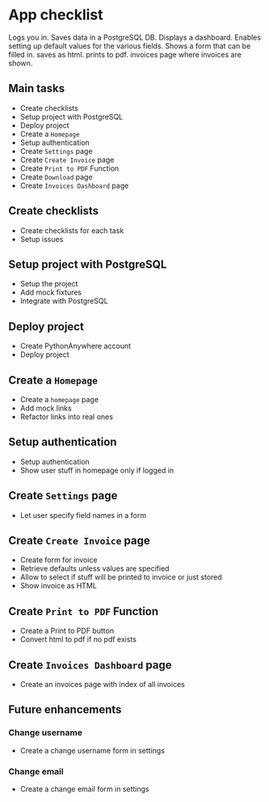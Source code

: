 # App checklist

Logs you in. Saves data in a PostgreSQL DB. Displays a dashboard. Enables setting up default values for the various fields. Shows a form that can be filled in. saves as html. prints to pdf. invoices page where invoices are shown.

## Main tasks

- Create checklists
- Setup project with PostgreSQL
- Deploy project
- Create a `Homepage`
- Setup authentication
- Create `Settings` page
- Create `Create Invoice` page
- Create `Print to PDF` Function
- Create `Download` page
- Create `Invoices Dashboard` page

## Create checklists

- Create checklists for each task
- Setup issues

## Setup project with PostgreSQL

- Setup the project
- Add mock fixtures
- Integrate with PostgreSQL

## Deploy project

- Create PythonAnywhere account
- Deploy project

## Create a `Homepage`

- Create a `homepage` page
- Add mock links
- Refactor links into real ones

## Setup authentication

- Setup authentication
- Show user stuff in homepage only if logged in

## Create `Settings` page

- Let user specify field names in a form

## Create `Create Invoice` page

- Create form for invoice
- Retrieve defaults unless values are specified
- Allow to select if stuff will be printed to invoice or just stored
- Show invoice as HTML

## Create `Print to PDF` Function

- Create a Print to PDF button
- Convert html to pdf if no pdf exists

## Create `Invoices Dashboard` page

- Create an invoices page with index of all invoices

## Future enhancements

### Change username

- Create a change username form in settings

### Change email

- Create a change email form in settings
